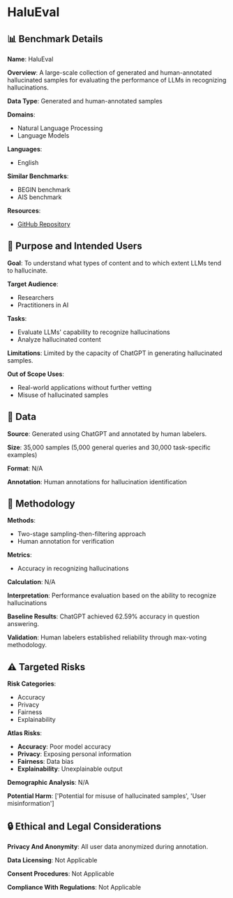 # HaluEval

## 📊 Benchmark Details

**Name**: HaluEval

**Overview**: A large-scale collection of generated and human-annotated hallucinated samples for evaluating the performance of LLMs in recognizing hallucinations.

**Data Type**: Generated and human-annotated samples

**Domains**:
- Natural Language Processing
- Language Models

**Languages**:
- English

**Similar Benchmarks**:
- BEGIN benchmark
- AIS benchmark

**Resources**:
- [GitHub Repository](https://github.com/RUCAIBox/HaluEval)

## 🎯 Purpose and Intended Users

**Goal**: To understand what types of content and to which extent LLMs tend to hallucinate.

**Target Audience**:
- Researchers
- Practitioners in AI

**Tasks**:
- Evaluate LLMs' capability to recognize hallucinations
- Analyze hallucinated content

**Limitations**: Limited by the capacity of ChatGPT in generating hallucinated samples.

**Out of Scope Uses**:
- Real-world applications without further vetting
- Misuse of hallucinated samples

## 💾 Data

**Source**: Generated using ChatGPT and annotated by human labelers.

**Size**: 35,000 samples (5,000 general queries and 30,000 task-specific examples)

**Format**: N/A

**Annotation**: Human annotations for hallucination identification

## 🔬 Methodology

**Methods**:
- Two-stage sampling-then-filtering approach
- Human annotation for verification

**Metrics**:
- Accuracy in recognizing hallucinations

**Calculation**: N/A

**Interpretation**: Performance evaluation based on the ability to recognize hallucinations

**Baseline Results**: ChatGPT achieved 62.59% accuracy in question answering.

**Validation**: Human labelers established reliability through max-voting methodology.

## ⚠️ Targeted Risks

**Risk Categories**:
- Accuracy
- Privacy
- Fairness
- Explainability

**Atlas Risks**:
- **Accuracy**: Poor model accuracy
- **Privacy**: Exposing personal information
- **Fairness**: Data bias
- **Explainability**: Unexplainable output

**Demographic Analysis**: N/A

**Potential Harm**: ['Potential for misuse of hallucinated samples', 'User misinformation']

## 🔒 Ethical and Legal Considerations

**Privacy And Anonymity**: All user data anonymized during annotation.

**Data Licensing**: Not Applicable

**Consent Procedures**: Not Applicable

**Compliance With Regulations**: Not Applicable
